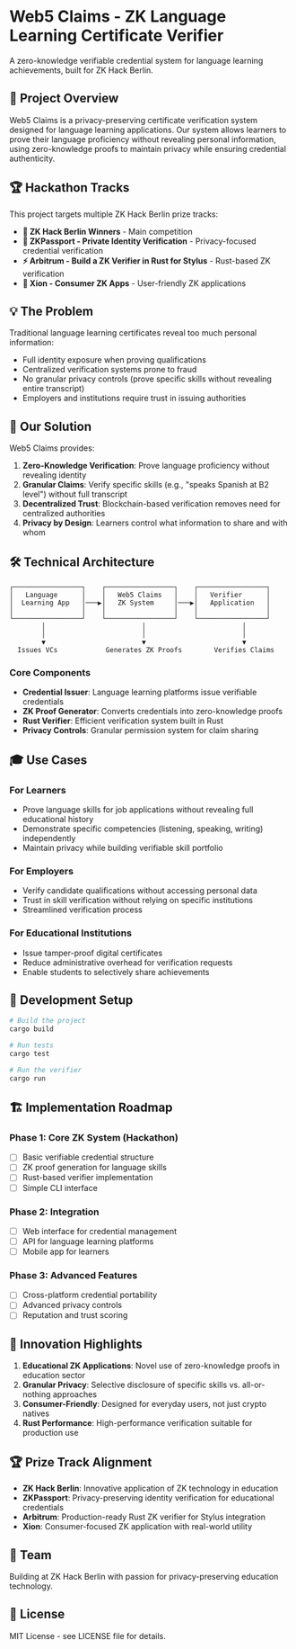 # Web5 Claims - ZK Language Learning Certificate Verifier

A zero-knowledge verifiable credential system for language learning achievements, built for ZK Hack Berlin.

## 🎯 Project Overview

Web5 Claims is a privacy-preserving certificate verification system designed for language learning applications. Our system allows learners to prove their language proficiency without revealing personal information, using zero-knowledge proofs to maintain privacy while ensuring credential authenticity.

## 🏆 Hackathon Tracks

This project targets multiple ZK Hack Berlin prize tracks:

- **🥇 ZK Hack Berlin Winners** - Main competition
- **🔐 ZKPassport - Private Identity Verification** - Privacy-focused credential verification
- **⚡ Arbitrum - Build a ZK Verifier in Rust for Stylus** - Rust-based ZK verification
- **👥 Xion - Consumer ZK Apps** - User-friendly ZK applications

## 💡 The Problem

Traditional language learning certificates reveal too much personal information:
- Full identity exposure when proving qualifications
- Centralized verification systems prone to fraud
- No granular privacy controls (prove specific skills without revealing entire transcript)
- Employers and institutions require trust in issuing authorities

## 🚀 Our Solution

Web5 Claims provides:

1. **Zero-Knowledge Verification**: Prove language proficiency without revealing identity
2. **Granular Claims**: Verify specific skills (e.g., "speaks Spanish at B2 level") without full transcript
3. **Decentralized Trust**: Blockchain-based verification removes need for centralized authorities
4. **Privacy by Design**: Learners control what information to share and with whom

## 🛠 Technical Architecture

```
┌─────────────────┐    ┌─────────────────┐    ┌─────────────────┐
│   Language      │    │   Web5 Claims   │    │   Verifier      │
│  Learning App   │───▶│   ZK System     │───▶│   Application   │
│                 │    │                 │    │                 │
└─────────────────┘    └─────────────────┘    └─────────────────┘
        │                        │                        │
        │                        │                        │
        ▼                        ▼                        ▼
  Issues VCs            Generates ZK Proofs        Verifies Claims
```

### Core Components

- **Credential Issuer**: Language learning platforms issue verifiable credentials
- **ZK Proof Generator**: Converts credentials into zero-knowledge proofs
- **Rust Verifier**: Efficient verification system built in Rust
- **Privacy Controls**: Granular permission system for claim sharing

## 🎓 Use Cases

### For Learners
- Prove language skills for job applications without revealing full educational history
- Demonstrate specific competencies (listening, speaking, writing) independently
- Maintain privacy while building verifiable skill portfolio

### For Employers
- Verify candidate qualifications without accessing personal data
- Trust in skill verification without relying on specific institutions
- Streamlined verification process

### For Educational Institutions
- Issue tamper-proof digital certificates
- Reduce administrative overhead for verification requests
- Enable students to selectively share achievements

## 🔧 Development Setup

```bash
# Build the project
cargo build

# Run tests
cargo test

# Run the verifier
cargo run
```

## 🏗 Implementation Roadmap

### Phase 1: Core ZK System (Hackathon)
- [ ] Basic verifiable credential structure
- [ ] ZK proof generation for language skills
- [ ] Rust-based verifier implementation
- [ ] Simple CLI interface

### Phase 2: Integration
- [ ] Web interface for credential management
- [ ] API for language learning platforms
- [ ] Mobile app for learners

### Phase 3: Advanced Features
- [ ] Cross-platform credential portability
- [ ] Advanced privacy controls
- [ ] Reputation and trust scoring

## 🌟 Innovation Highlights

1. **Educational ZK Applications**: Novel use of zero-knowledge proofs in education sector
2. **Granular Privacy**: Selective disclosure of specific skills vs. all-or-nothing approaches
3. **Consumer-Friendly**: Designed for everyday users, not just crypto natives
4. **Rust Performance**: High-performance verification suitable for production use

## 🏆 Prize Track Alignment

- **ZK Hack Berlin**: Innovative application of ZK technology in education
- **ZKPassport**: Privacy-preserving identity verification for educational credentials
- **Arbitrum**: Production-ready Rust ZK verifier for Stylus integration
- **Xion**: Consumer-focused ZK application with real-world utility

## 🤝 Team

Building at ZK Hack Berlin with passion for privacy-preserving education technology.

## 📄 License

MIT License - see LICENSE file for details.
